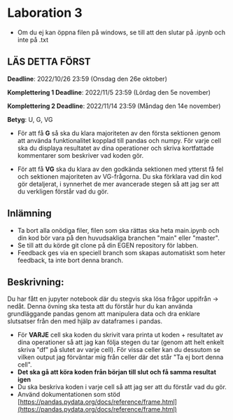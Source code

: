 # Laboration 3

- Om du ej kan öppna filen på windows, se till att den slutar på .ipynb och inte på .txt

## LÄS DETTA FÖRST
**Deadline**: 2022/10/26 23:59 (Onsdag den 26e oktober)

**Komplettering 1 Deadline**: 2022/11/5 23:59 (Lördag den 5e november)

**Komplettering 2 Deadline**: 2022/11/14 23:59 (Måndag den 14e november)

**Betyg**: U, G, VG

- För att få **G** så ska du klara majoriteten av den första sektionen genom att använda funktionalitet kopplad till pandas och numpy. För varje cell ska du displaya resultatet av dina operationer och skriva kortfattade kommentarer som beskriver vad koden gör.

- För att få **VG** ska du klara av den godkända sektionen med ytterst få fel och sektionen majoriteten av VG-frågorna. Du ska förklara vad din kod gör detaljerat, i synnerhet de mer avancerade stegen så att jag ser att du verkligen förstår vad du gör.

## Inlämning
- Ta bort alla onödiga filer, filen som ska rättas ska heta main.ipynb och din kod bör vara på den huvudsakliga branchen "main" eller "master".
- Se till att du körde git clone på din EGEN repository för labben.
- Feedback ges via en speciell branch som skapas automatiskt som heter feedback, ta inte bort denna branch.

## Beskrivning:

Du har fått en jupyter notebook där du stegvis ska lösa frågor uppifrån -> nedåt. Denna övning ska testa att du förstår hur du kan använda grundläggande pandas genom att manipulera data och dra enklare slutsatser från den med hjälp av dataframes i pandas.

- För **VARJE** cell ska koden du skrivit vara printa ut koden + resultatet av dina operationer så att jag kan följa stegen du tar (genom att helt enkelt skriva "df" på slutet av varje cell). För vissa celler kan du dessutom se vilken output jag förväntar mig från celler där det står "Ta ej bort denna cell". 
- **Det ska gå att köra koden från början till slut och få samma resultat igen**
- Du ska beskriva koden i varje cell så att jag ser att du förstår vad du gör. 
- Använd dokumentationen som stöd [https://pandas.pydata.org/docs/reference/frame.html](https://pandas.pydata.org/docs/reference/frame.html)

